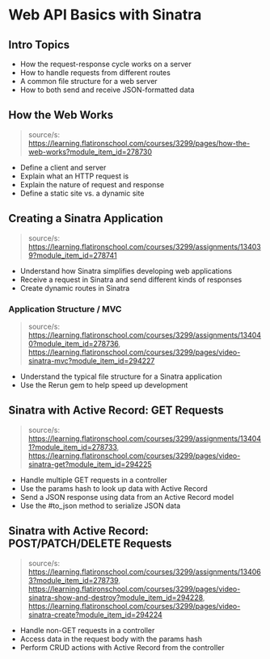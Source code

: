 # Web API Basics with Sinatra

## Intro Topics 
* How the request-response cycle works on a server
* How to handle requests from different routes
* A common file structure for a web server
* How to both send and receive JSON-formatted data

## How the Web Works 
> source/s: https://learning.flatironschool.com/courses/3299/pages/how-the-web-works?module_item_id=278730

* Define a client and server
* Explain what an HTTP request is
* Explain the nature of request and response
* Define a static site vs. a dynamic site

## Creating a Sinatra Application
> source/s: https://learning.flatironschool.com/courses/3299/assignments/134039?module_item_id=278741

* Understand how Sinatra simplifies developing web applications
* Receive a request in Sinatra and send different kinds of responses
* Create dynamic routes in Sinatra 

### Application Structure / MVC 
> source/s: https://learning.flatironschool.com/courses/3299/assignments/134040?module_item_id=278736, https://learning.flatironschool.com/courses/3299/pages/video-sinatra-mvc?module_item_id=294227

* Understand the typical file structure for a Sinatra application
* Use the Rerun gem to help speed up development

## Sinatra with Active Record: GET Requests
> source/s: https://learning.flatironschool.com/courses/3299/assignments/134041?module_item_id=278733, https://learning.flatironschool.com/courses/3299/pages/video-sinatra-get?module_item_id=294225

* Handle multiple GET requests in a controller
* Use the params hash to look up data with Active Record
* Send a JSON response using data from an Active Record model
* Use the #to_json method to serialize JSON data

## Sinatra with Active Record: POST/PATCH/DELETE Requests
> source/s: https://learning.flatironschool.com/courses/3299/assignments/134063?module_item_id=278739, https://learning.flatironschool.com/courses/3299/pages/video-sinatra-show-and-destroy?module_item_id=294228, https://learning.flatironschool.com/courses/3299/pages/video-sinatra-create?module_item_id=294224

* Handle non-GET requests in a controller
* Access data in the request body with the params hash
* Perform CRUD actions with Active Record from the controller